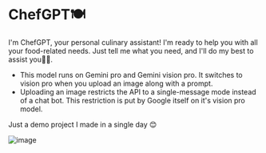 # ChefGPT🍽️

I'm ChefGPT, your personal culinary assistant! I'm ready to help you with all your food-related needs. Just tell me what you need, and I'll do my best to assist you🧑‍🍳.

- This model runs on Gemini pro and Gemini vision pro. It switches to vision pro when you upload an image along with a prompt.
- Uploading an image restricts the API to a single-message mode instead of a chat bot. This restriction is put by Google itself on it's vision pro model.

Just a demo project I made in a single day 😊

![image](https://github.com/sammyboi1801/chefgpt/assets/80597420/228224a6-cae3-436c-a356-1acb4b4b9ed7)


